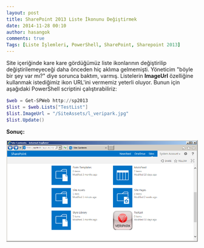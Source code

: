 ```yaml
---
layout: post
title: SharePoint 2013 Liste İkonunu Değiştirmek
date: 2014-11-28 00:10
author: hasangok
comments: true
Tags: [Liste İşlemleri, PowerShell, SharePoint, Sharepoint 2013]
---
```

Site içeriğinde kare kare gördüğümüz liste ikonlarının değiştirilip değiştirilemeyeceği daha önceden hiç aklıma gelmemişti. Yöneticim "böyle bir şey var mı?" diye sorunca baktım, varmış. Listelerin **ImageUrl** özelliğine kullanmak istediğimiz ikon URL'ini vermemiz yeterli oluyor. Bunun için aşağıdaki PowerShell scriptini çalıştırabiliriz:

```powershell
$web = Get-SPWeb http://sp2013
$list = $web.Lists["TestList"]
$list.ImageUrl = "/SiteAssets/l_veripark.jpg"
$list.Update()
```
**Sonuç:**

![SharePoint 2013 Liste İkonunu](https://raw.githubusercontent.com/hasangok/hasangok.github.io/master/uploads/2014/11/sharepoint-list-custom-icon.png "SharePoint 2013 Liste İkonunu")
